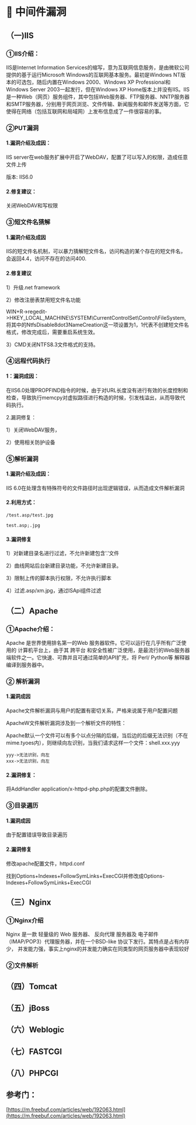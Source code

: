 # 🥘 中间件漏洞

## （一)IIS

### ①IIS介绍：

IIS是Internet Information Services的缩写，意为互联网信息服务，是由微软公司提供的基于运行Microsoft Windows的互联网基本服务。最初是Windows NT版本的可选包，随后内置在Windows 2000、Windows XP Professional和Windows Server 2003一起发行，但在Windows XP Home版本上并没有IIS。IIS是一种Web（网页）服务组件，其中包括Web服务器、FTP服务器、NNTP服务器和SMTP服务器，分别用于网页浏览、文件传输、新闻服务和邮件发送等方面，它使得在网络（包括互联网和局域网）上发布信息成了一件很容易的事。

### ②PUT漏洞

#### 1.漏洞介绍及成因： 

IIS server在web服务扩展中开启了WebDAV，配置了可以写入的权限，造成任意文件上传

版本: IIS6.0

#### 2.修复建议：

关闭WebDAV和写权限

### ③短文件名猜解

#### 1.漏洞介绍及成因

IIS的短文件名机制，可以暴力猜解短文件名，访问构造的某个存在的短文件名，会返回4.4，访问不存在的访问400.

#### 2.修复建议

1）升级.net framework

2）修改注册表禁用短文件名功能

WIN+R->regedit->HKEY\_LOCAL\_MACHINE\SYSTEM\CurrentControlSet\Control\FileSystem,将其中的NtfsDisable8dot3NameCreation这一项设置为1，1代表不创建短文件名格式，修改完成后，需要重启系统生效。

3）CMD关闭NTFS8.3文件格式的支持。

### ④远程代码执行

#### 1：漏洞成因：

在IIS6.0处理PROPFIND指令的时候，由于对URL长度没有进行有效的长度控制和检查，导致执行memcpy对虚拟路径进行构造的时候，引发栈溢出，从而导致代码执行。

2.漏洞修复：

1）关闭WebDAV服务，

2）使用相关防护设备

### ⑤解析漏洞

#### 1.漏洞介绍及成因：

IIS 6.0在处理含有特殊符号的文件路径时出现逻辑错误，从而造成文件解析漏洞

#### 2.利用方式：

```
/test.asp/test.jpg

test.asp;.jpg
```

#### 3.漏洞修复

1）对新建目录名进行过滤，不允许新建包含'.'文件

2）曲线网站后台新建目录功能，不允许新建目录。

3）限制上传的脚本执行权限，不允许执行脚本

4）过滤.asp/xm.jpg，通过ISApi组件过滤



## （二）Apache

### ①Apache介绍：

Apache 是世界使用排名第一的Web 服务器软件。它可以运行在几乎所有广泛使用的 计算机平台上，由于其 跨平台 和安全性被广泛使用，是最流行的Web服务器端软件之一。它快速、可靠并且可通过简单的API扩充，将 Perl/ Python等 解释器编译到服务器中。

### ② 解析漏洞

#### 1.漏洞成因

Apache文件解析漏洞与用户的配置有密切关系，严格来说属于用户配置问题

ApacheW文件解析漏洞涉及到一个解析文件的特性：

Apache默认一个文件可以有多个以点分隔的后缀，当后边的后缀无法识别（不在mime.tyoes内），则继续向左识别，当我们请求这样一个文件：shell.xxx.yyy

```
yyy->无法识别，向左
xxx->无法识别，向左
```

#### 2.漏洞修复：

将AddHandler application/x-httpd-php.php的配置文件删除。

### ③目录遍历

#### 1.漏洞成因

由于配置错误导致目录遍历

#### 2.漏洞修复

修改apache配置文件，httpd.conf

找到Options+Indexes+FollowSymLinks+ExecCGI并修改成Options-Indexes+FollowSymLinks+ExecCGI



## （三）Nginx

### ①Nginx介绍

Nginx 是一款 轻量级的 Web 服务器、 反向代理 服务器及 电子邮件（IMAP/POP3）代理服务器，并在一个BSD-like 协议下发行。其特点是占有内存少， 并发能力强，事实上nginx的并发能力确实在同类型的网页服务器中表现较好

### ②文件解析









## （四）Tomcat











## （五）jBoss









## （六）Weblogic











## （七）FASTCGI











## （八）PHPCGI















































## 参考门：

[https://m.freebuf.com/articles/web/192063.html](https://m.freebuf.com/articles/web/192063.html)













